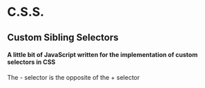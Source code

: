# C.S.S.
## Custom Sibling Selectors
#### A little bit of JavaScript written for the implementation of custom selectors in CSS  
The - selector is the opposite of the + selector
